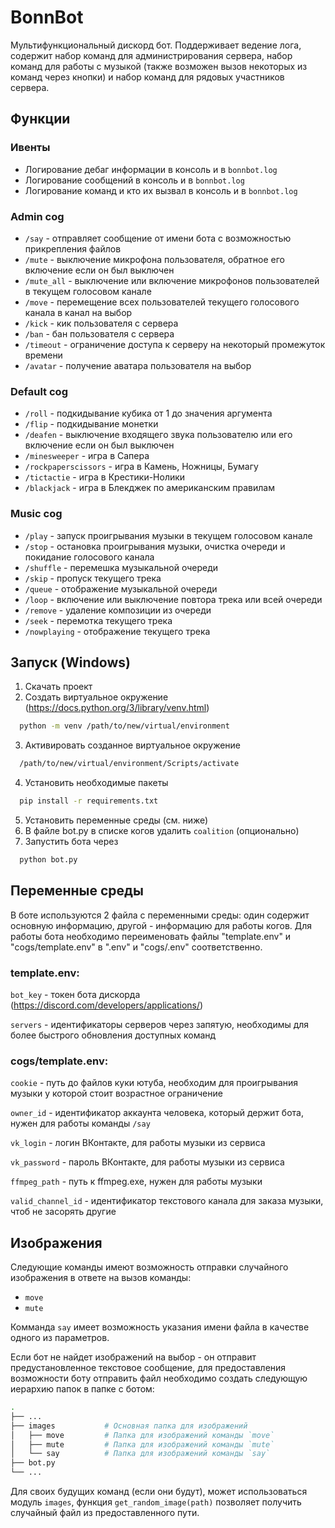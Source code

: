 
# BonnBot

Мультифункциональный дискорд бот. Поддерживает ведение лога, содержит набор команд для администрирования сервера, набор команд для работы с музыкой (также возможен вызов некоторых из команд через кнопки) и набор команд для рядовых участников сервера.


## Функции
### Ивенты

- Логирование дебаг информации в консоль и в `bonnbot.log`
- Логирование сообщений в консоль и в `bonnbot.log`
- Логирование команд и кто их вызвал в консоль и в `bonnbot.log`

### Admin cog

- `/say` - отправляет сообщение от имени бота с возможностью прикрепления файлов
- `/mute` - выключение микрофона пользователя, обратное его включение если он был выключен
- `/mute_all` - выключение или включение микрофонов пользователей в текущем голосовом канале
- `/move` - перемещение всех пользователей текущего голосового канала в канал на выбор
- `/kick` - кик пользователя с сервера
- `/ban` - бан пользователя с сервера
- `/timeout` - ограничение доступа к серверу на некоторый промежуток времени
- `/avatar` - получение аватара пользователя на выбор

### Default cog

- `/roll` - подкидывание кубика от 1 до значения аргумента
- `/flip` - подкидывание монетки
- `/deafen` - выключение входящего звука пользователю или его включение если он был выключен
- `/minesweeper` - игра в Сапера
- `/rockpaperscissors` - игра в Камень, Ножницы, Бумагу
- `/tictactie` - игра в Крестики-Нолики
- `/blackjack` - игра в Блекджек по американским правилам

### Music cog

- `/play` - запуск проигрывания музыки в текущем голосовом канале
- `/stop` - остановка проигрывания музыки, очистка очереди и покидание голосового канала
- `/shuffle` - перемешка музыкальной очереди
- `/skip` - пропуск текущего трека
- `/queue` - отображение музыкальной очереди
- `/loop` - включение или выключение повтора трека или всей очереди
- `/remove` - удаление композиции из очереди
- `/seek` - перемотка текущего трека
- `/nowplaying` - отображение текущего трека
## Запуск (Windows)

1. Скачать проект
2. Создать виртуальное окружение (https://docs.python.org/3/library/venv.html)
```bash
  python -m venv /path/to/new/virtual/environment
```
3. Активировать созданное виртуальное окружение
```bash
  /path/to/new/virtual/environment/Scripts/activate
```
4. Установить необходимые пакеты
```bash
  pip install -r requirements.txt
```
5. Установить переменные среды (см. ниже)
6. В файле bot.py в списке когов удалить `coalition` (опционально)
7. Запустить бота через 
```bash
  python bot.py
```
## Переменные среды

В боте используются 2 файла с переменными среды: один содержит основную информацию, другой - информацию для работы когов. Для работы бота необходимо переименовать файлы "template.env" и "cogs/template.env" в ".env" и "cogs/.env" соответственно.

### template.env:

`bot_key` - токен бота дискорда (https://discord.com/developers/applications/)

`servers` - идентификаторы серверов через запятую, необходимы для более быстрого обновления доступных команд

### cogs/template.env:

`cookie` - путь до файлов куки ютуба, необходим для проигрывания музыки у которой стоит возрастное ограничение

`owner_id` - идентификатор аккаунта человека, который держит бота, нужен для работы команды `/say`

`vk_login` - логин ВКонтакте, для работы музыки из сервиса

`vk_password` - пароль ВКонтакте, для работы музыки из сервиса

`ffmpeg_path` - путь к ffmpeg.exe, нужен для работы музыки

`valid_channel_id` - идентификатор текстового канала для заказа музыки, чтоб не засорять другие


## Изображения

Следующие команды имеют возможность отправки случайного изображения в ответе на вызов команды:
- `move`
- `mute`

Комманда `say` имеет возможность указания имени файла в качестве одного из параметров.

Если бот не найдет изображений на выбор - он отправит предустановленное текстовое сообщение, для предоставления возможности боту отправить файл необходимо создать следующую иерархию папок в папке с ботом:
```bash
.
├── ...
├── images           # Основная папка для изображений
│   ├── move         # Папка для изображений команды `move`
│   ├── mute         # Папка для изображений команды `mute`
│   └── say          # Папка для изображений команды `say`
├── bot.py
└── ...
```

Для своих будущих команд (если они будут), может использоваться модуль `images`, функция `get_random_image(path)` позволяет получить случайный файл из предоставленного пути.
